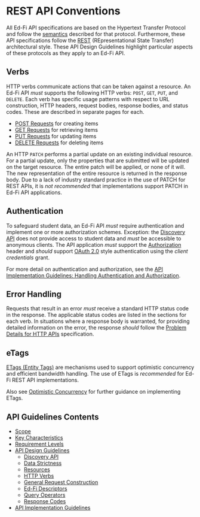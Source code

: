 # REST API Conventions

All Ed-Fi API specifications are based on the Hypertext Transfer Protocol and
follow the [semantics](https://datatracker.ietf.org/doc/html/rfc9110) described
for that protocol. Furthermore, these API specifications follow the
[REST](https://en.wikipedia.org/wiki/REST) (REpresentational State Transfer)
architectural style. These API Design Guidelines highlight particular aspects of
these protocols as they apply to an Ed-Fi API.

## Verbs

HTTP verbs communicate actions that can be taken against a resource. An Ed-Fi
API _must_ supports the following HTTP verbs: `POST`, `GET`, `PUT`, and
`DELETE`. Each verb has specific usage patterns with respect to URL
construction, HTTP headers, request bodies, response bodies, and status codes.
These are described in separate pages for each.

* [POST Requests](./POST-REQUESTS.md) for creating items
* [GET Requests](./GET-REQUESTS.md) for retrieving items
* [PUT Requests](./PUT-REQUESTS.md) for updating items
* [DELETE Requests](./DELETE-REQUESTS.md) for deleting items

An HTTP `PATCH` performs a partial update on an existing individual resource. For
a partial update, only the properties that are submitted will be updated on the
target resource. The entire patch will be applied, or none of it will. The new
representation of the entire resource is returned in the response body. Due to a
lack of industry standard practice in the use of PATCH for REST APIs, it is _not
recommended_ that implementations support PATCH in Ed-Fi API applications.

## Authentication

To safeguard student data, an Ed-Fi API _must_ require authentication and
implement one or more authorization schemes. Exception: the [Discovery
API](./DISCOVERY-API.md) does not provide access to student data and _must_ be
accessible to anonymous clients. The API application _must_ support the
[Authorization](https://datatracker.ietf.org/doc/html/rfc7235) header and
_should_ support [OAuth 2.0](https://datatracker.ietf.org/doc/html/rfc6749)
style authentication using the _client credentials_ grant.

For more detail on authentication and authorization, see the [API Implementation
Guidelines: Handling Authentication and
Authorization](../API-IMPLEMENTATION-GUIDELINES/AUTH.md).

## Error Handling

Requests that result in an error _must_ receive a standard HTTP status code in
the response. The applicable status codes are listed in the sections for each
verb. In situations where a response body is warranted, for providing detailed
information on the error, the response _should_ follow the [Problem Details for
HTTP APIs](https://datatracker.ietf.org/doc/html/rfc9457) specification.

## eTags

[ETags (Entity Tags)](https://tools.ietf.org/html/rfc7232#section-2.3) are
mechanisms used to support optimistic concurrency and efficient bandwidth
handling. The use of ETags is _recommended_ for Ed-Fi REST API implementations.

Also see [Optimistic
Concurrency](../API-IMPLEMENTATION-GUIDELINES/OPTIMISTIC-CONCURRENCY.md) for
further guidance on implementing ETags.

## API Guidelines Contents

* [Scope](../SCOPE.md)
* [Key Characteristics](../KEY-CHARACTERISTICS.md)
* [Requirement Levels](../REQUIREMENT-LEVELS.md)
* [API Design Guidelines](../API-DESIGN-GUIDELINES/README.md)
  * [Discovery API](DISCOVERY-API.md)
  * [Data Strictness](DATA-STRICTNESS.md)
  * [Resources](RESOURCES.md)
  * [HTTP Verbs](HTTP-VERBS.md)
  * [General Request Construction](GENERAL-REQUEST-CONSTRUCTION.md)
  * [Ed-Fi Descriptors](ED-FI-DESCRIPTORS.md)
  * [Query Operators](QUERY-OPERATORS.md)
  * [Response Codes](RESPONSE-CODES.md)
* [API Implementation Guidelines](../API-IMPLEMENTATION-GUIDELINES/README.md)
